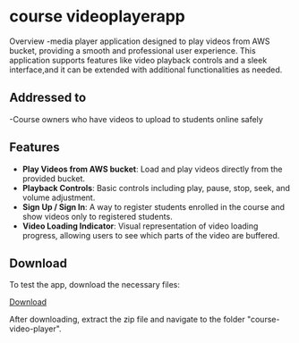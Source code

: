 # course videoplayerapp

Overview
-media player application designed to play videos from AWS bucket, providing a smooth and professional user experience. This application supports features like video playback controls and a sleek interface,and it can be extended with additional functionalities as needed.

## Addressed to
-Course owners who have videos to upload to students online safely

## Features

- **Play Videos from AWS bucket**: Load and play videos directly from the provided bucket.
- **Playback Controls**: Basic controls including play, pause, stop, seek, and volume adjustment.
- **Sign Up / Sign In**: A way to register students enrolled in the course and show videos only to registered students.
- **Video Loading Indicator**: Visual representation of video loading progress, allowing users to see which parts of the video are buffered.


## Download

To test the app, download the necessary files:

[Download](https://github.com/Hussein5645/videoplayerapp/archive/refs/heads/main.zip)

After downloading, extract the zip file and navigate to the folder "course-video-player".

